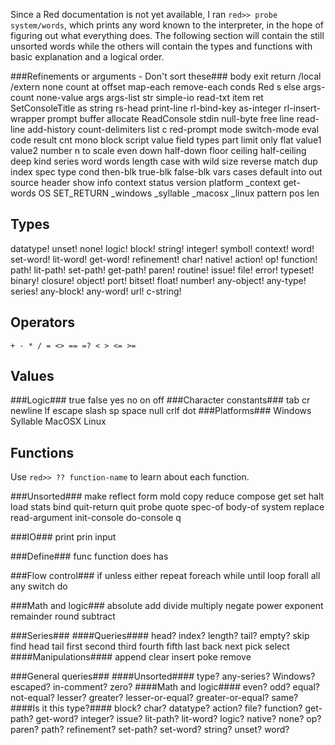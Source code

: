 Since a Red documentation is not yet available, I ran `red>> probe system/words`, which prints any word known to the interpreter, in the hope of figuring out what everything does. The following section will contain the still unsorted words while the others will contain the types and functions with basic explanation and a logical order.

###Refinements or arguments - Don't sort these###
body exit return /local /extern none count at offset map-each remove-each conds Red s else args-count none-value args args-list str simple-io read-txt item  ret SetConsoleTitle as  string rs-head print-line rl-bind-key as-integer rl-insert-wrapper prompt buffer allocate ReadConsole stdin null-byte free line read-line add-history count-delimiters list c   red-prompt mode switch-mode eval code result cnt mono block script value field types part limit only flat value1 value2 number n to scale even down half-down floor ceiling half-ceiling deep kind series word words length case with wild size reverse match dup index spec type cond then-blk true-blk false-blk vars cases default into out source header show info context status version platform _context get-words OS SET_RETURN _windows _syllable _macosx _linux pattern pos len

Types
-----
datatype! unset! none! logic! block! string! integer! symbol! context! word! set-word! lit-word! get-word! refinement! char! native! action! op! function! path! lit-path! set-path! get-path! paren! routine! issue! file! error! typeset! binary! closure! object! port! bitset! float! number! any-object! any-type! series! any-block! any-word! url! c-string!

Operators
---------
    + - * / = <> == =? < > <= >=

Values
------
###Logic###
true false yes no on off
###Character constants###
tab cr newline lf escape slash sp space null crlf dot
###Platforms###
Windows Syllable MacOSX Linux

Functions
---------
Use `red>> ?? function-name` to learn about each function.

###Unsorted###
make reflect form mold copy reduce compose get set halt load stats bind quit-return quit probe quote spec-of body-of system replace read-argument init-console do-console q

###IO###
print prin input 

###Define###
func function does has

###Flow control###
if unless either repeat foreach while until loop forall all any switch do 

###Math and logic###
absolute add divide multiply negate power exponent remainder round subtract 

###Series###
####Queries####
head? index? length? tail? empty? skip find head tail first second third fourth fifth last back next pick select 
####Manipulations####
append clear insert poke remove 

###General queries###
####Unsorted####
type? any-series? Windows? escaped? in-comment? zero?
####Math and logic####
even? odd? equal? not-equal? lesser? greater? lesser-or-equal? greater-or-equal? same?
####Is it this type?####
block? char? datatype? action? file? function? get-path? get-word? integer? issue? lit-path? lit-word? logic? native? none? op? paren? path? refinement? set-path? set-word? string? unset? word?  
